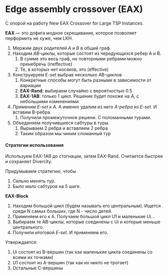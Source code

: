 # Edge assembly crossover (EAX)

С опорой на работу New EAX Crossover for Large TSP Instances.


**EAX** — это дофига модное скрещивание, которое позволяет перформить не хуже, чем LKH.

1. Мержим двух родителей *A* и *B* в общий граф.
2. Находим *AB-циклы*, которые состоят из чередующихся ребер A и B.
    1. В сумме это весь граф, но повторными ребрами можно пренебречь (ineffective)
    2. Те, в которых нет косяков, это (effective)
3. Конструируем E-set выбрав несколько AB-циклов
    1. Конкретные способы могут быть разными в зависимости от вариации
    2. **EAX-Rand**: выбираем случайно с вероятностью 0.5
    3. **EAX-1AB**: только 1 цикл. Решение будет похоже на *A*, с небольшими изменениями
4. Применим *E-set* к *А*. А именно удалим из него *A-ребра* из *E-set*. И вставим B-ребра.
    1. Получили промежуточное решени. С поломанными турами.
5. Объединяем получившиеся сабтуры в туры.
    1. Вырываем 2 ребра и вставляем 2 ребра
    2. Таким образом мы чиним сломанный тур

#### Стратегии использования

Используем EAX-1AB до стогнации, затем EAX-Rand. Считается быстрее и сохраняет Divercity.

Придумываем стратегию, чтобы
1. Сильно менять тур.
2. Было мало сабтуров на 5 шаге.

**EAX-Block**
1. Находим большой цикл (будем называть его центральным).
 Ищется среди N самых больших, где N - число детей.
2. Применяем его к A. Получаем большой цикл U1 и маленькие Ui...
3. Выбираем те AB-циклы, которые соединены с Ui и которые меньше центрального.
4. Получили итоговой *E-set*. И применяем его.

Утверждается: 
1. Ui состоят из B-вершин (так как маленькие цикла соединены со всеми их точками)
2. U1 состоит из A-вершин (так как их никто не трогает)
3. Остальные C-вершины
